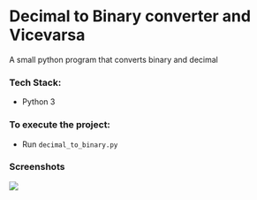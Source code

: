 # Decimal to Binary converter and Vicevarsa
A small python program that converts binary and decimal

### Tech Stack:
+ Python 3


### To execute the project:
+ Run `decimal_to_binary.py`

### Screenshots
<!--Remove the below lines and add yours -->
![ ](output.png)


